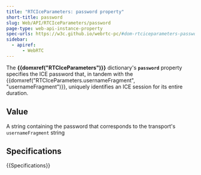 ```yaml
---
title: "RTCIceParameters: password property"
short-title: password
slug: Web/API/RTCIceParameters/password
page-type: web-api-instance-property
spec-urls: https://w3c.github.io/webrtc-pc/#dom-rtciceparameters-password
sidebar:
  - apiref:
      - WebRTC
---
```


The **{{domxref("RTCIceParameters")}}**
dictionary's **`password`** property specifies the ICE
password that, in tandem with the {{domxref("RTCIceParameters.usernameFragment", "usernameFragment")}}, uniquely identifies an ICE session for its entire
duration.

## Value

A string containing the password that corresponds to the transport's
`usernameFragment` string

## Specifications

{{Specifications}}
